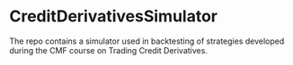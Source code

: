 # CreditDerivativesSimulator
The repo contains a simulator used in backtesting of strategies developed during the CMF course on Trading Credit Derivatives.
